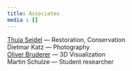 ```yaml
---
title: Associates
media : []
---
```


[Thuja Seidel](https://thujaseidel.de) — Restoration, Conservation <br>
Dietmar Katz — Photography <br>
[Oliver Bruderer](https://archaeovisual.ch) — 3D Visualization <br>
Martin Schulze — Student researcher
